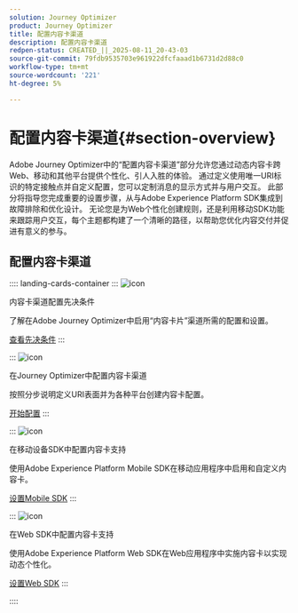 ```yaml
---
solution: Journey Optimizer
product: Journey Optimizer
title: 配置内容卡渠道
description: 配置内容卡渠道
redpen-status: CREATED_||_2025-08-11_20-43-03
source-git-commit: 79fdb9535703e961922dfcfaaad1b6731d2d88c0
workflow-type: tm+mt
source-wordcount: '221'
ht-degree: 5%

---
```



# 配置内容卡渠道{#section-overview}

Adobe Journey Optimizer中的“配置内容卡渠道”部分允许您通过动态内容卡跨Web、移动和其他平台提供个性化、引人入胜的体验。 通过定义使用唯一URI标识的特定接触点并自定义配置，您可以定制消息的显示方式并与用户交互。 此部分将指导您完成重要的设置步骤，从与Adobe Experience Platform SDK集成到故障排除和优化设计。 无论您是为Web个性化创建规则，还是利用移动SDK功能来跟踪用户交互，每个主题都构建了一个清晰的路径，以帮助您优化内容交付并促进有意义的参与。

## 配置内容卡渠道

:::: landing-cards-container
:::
![icon](https://cdn.experienceleague.adobe.com/icons/gear.svg?lang=zh-Hans)

内容卡渠道配置先决条件

了解在Adobe Journey Optimizer中启用“内容卡片”渠道所需的配置和设置。

[查看先决条件](../using/content-card/content-card-configuration-prereq.md)
:::

:::
![icon](https://cdn.experienceleague.adobe.com/icons/circle-play.svg?lang=zh-Hans)

在Journey Optimizer中配置内容卡渠道

按照分步说明定义URI表面并为各种平台创建内容卡配置。

[开始配置](../using/content-card/content-card-configuration.md)
:::

:::
![icon](https://cdn.experienceleague.adobe.com/icons/code-branch.svg?lang=zh-Hans)

在移动设备SDK中配置内容卡支持

使用Adobe Experience Platform Mobile SDK在移动应用程序中启用和自定义内容卡。

[设置Mobile SDK](../using/content-card/content-card-lp.md)
:::

:::
![icon](https://cdn.experienceleague.adobe.com/icons/code-branch.svg?lang=zh-Hans)

在Web SDK中配置内容卡支持

使用Adobe Experience Platform Web SDK在Web应用程序中实施内容卡以实现动态个性化。

[设置Web SDK](../using/content-card/content-card-configuration-sdk.md)
:::

::::
